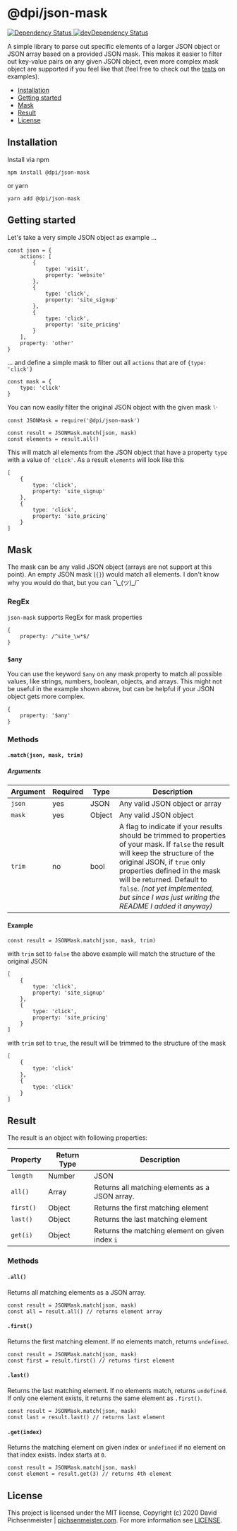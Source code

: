 # @dpi/json-mask

<a href="https://david-dm.org/pichsenmeister/json-mask">
    <img src="https://david-dm.org/pichsenmeister/json-mask.svg" alt="Dependency Status" />
</a>
<a href="https://david-dm.org/pichsenmeister/json-mask#info=devDependencies">
    <img src="https://david-dm.org/pichsenmeister/json-mask/dev-status.svg" alt="devDependency Status" />
</a>


A simple library to parse out specific elements of a larger JSON object or JSON array based on a provided JSON mask. This makes it easier to filter out key-value pairs on any given JSON object, even more complex mask object are supported if you feel like that (feel free to check out the [tests](test/index.test.js) on examples).

* [Installation](#installation)
* [Getting started](#getting-started)
* [Mask](#mask)
* [Result](#result)
* [License](#license)

## Installation

Install via npm

```
npm install @dpi/json-mask
```

or yarn

```
yarn add @dpi/json-mask
```

## Getting started

Let's take a very simple JSON object as example ...
```
const json = {
    actions: [
        {
            type: 'visit',
            property: 'website'
        },
        {
            type: 'click',
            property: 'site_signup'
        },
        {
            type: 'click',
            property: 'site_pricing'
        }
    ],
    property: 'other'
}
```

... and define a simple mask to filter out all `actions` that are of `{type: 'click'}`
```
const mask = {
    type: 'click'
}
```

You can now easily filter the original JSON object with the given mask ✨

```
const JSONMask = require('@dpi/json-mask')

const result = JSONMask.match(json, mask)
const elements = result.all()
```

This will match all elements from the JSON object that have a property `type` with a value of `'click'`. As a result `elements` will look like this

```
[
    {
        type: 'click',
        property: 'site_signup'
    },
    {
        type: 'click',
        property: 'site_pricing'
    }
]
```

## Mask

The mask can be any valid JSON object (arrays are not support at this point). An empty JSON mask (`{}`) would match all elements. I don't know why you would do that, but you can ¯\\\_(ツ)\_/¯


### RegEx

`json-mask` supports RegEx for mask properties

```
{
    property: /^site_\w*$/
}
```

### `$any`

You can use the keyword `$any` on any mask property to match all possible values, like strings, numbers, boolean, objects, and arrays. This might not be useful in the example shown above, but can be helpful if your JSON object gets more complex.

```
{
    property: '$any'
}
```

### Methods

#### `.match(json, mask, trim)`

##### Arguments

| Argument | Required | Type | Description |
| -------- | -------- | ---- | ----------- |
| `json`   | yes      | JSON | Any valid JSON object or array |
| `mask`   | yes      | Object | Any valid JSON object |
| `trim`   | no       | bool | A flag to indicate if your results should be trimmed to properties of your mask. If `false` the result will keep the structure of the original JSON, if `true` only properties defined in the mask will be returned. Default to `false`. _(not yet implemented, but since I was just writing the README I added it anyway)_ |

#### Example 

```
const result = JSONMask.match(json, mask, trim)
```

with `trim` set to `false` the above example will match the structure of the original JSON

```
[
    {
        type: 'click',
        property: 'site_signup'
    },
    {
        type: 'click',
        property: 'site_pricing'
    }
]
```

with `trim` set to `true`, the result will be trimmed to the structure of the mask

```
[
    {
        type: 'click'
    },
    {
        type: 'click'
    }
]
```

## Result

The result is an object with following properties:

| Property  | Return Type | Description |
| --------- | -------- | --------- |
| `length`  | Number   | JSON |
| `all()`   | Array    | Returns all matching elements as a JSON array. |
| `first()` | Object   | Returns the first matching element |
| `last()`  | Object   | Returns the last matching element |
| `get(i)`  | Object   | Returns the matching element on given index `i` |

### Methods

#### `.all()`

Returns all matching elements as a JSON array.

```
const result = JSONMask.match(json, mask)
const all = result.all() // returns element array
```

#### `.first()`

Returns the first matching element. If no elements match, returns `undefined`.

```
const result = JSONMask.match(json, mask)
const first = result.first() // returns first element
```

#### `.last()`

Returns the last matching element. If no elements match, returns `undefined`. If only one element exists, it returns the same element as `.first()`.

```
const result = JSONMask.match(json, mask)
const last = result.last() // returns last element
```

#### `.get(index)`

Returns the matching element on given index or `undefined` if no element on that index exists. Index starts at `0`.

```
const result = JSONMask.match(json, mask)
const element = result.get(3) // returns 4th element
```

## License

This project is licensed under the MIT license, Copyright (c) 2020 David Pichsenmeister | [pichsenmeister.com](https://pichsenmeister.com). For more information see [LICENSE](LICENSE).
